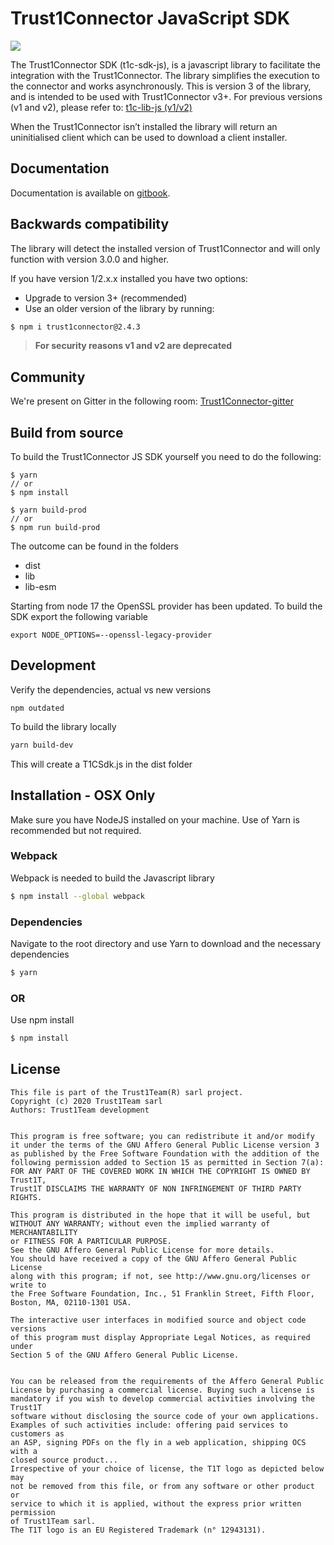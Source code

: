 # Trust1Connector JavaScript SDK
[![][t1c-logo]][Trust1Connector-url]

The Trust1Connector SDK (t1c-sdk-js), is a javascript library to facilitate the integration with the Trust1Connector. The library simplifies the execution to the connector and works asynchronously.
This is version 3 of the library, and is intended to be used with Trust1Connector v3+. For previous versions (v1 and v2), please refer to: [t1c-lib-js (v1/v2)][Trust1Connector-archived-t1c-lib]

When the Trust1Connector isn’t installed the library will return an uninitialised client which can be used to download a client installer.

## Documentation
Documentation is available on [gitbook](https://app.gitbook.com/@t1t/s/t1c-js-guide-v3/).

## Backwards compatibility
The library will detect the installed version of Trust1Connector and will only function with version 3.0.0 and higher.

If you have version 1/2.x.x installed you have two options:

  * Upgrade to version 3+ (recommended)
  * Use an older version of the library by running:

```bash
$ npm i trust1connector@2.4.3
```
> __For security reasons v1 and v2 are deprecated__

## Community
We're present on Gitter in the following room:
[Trust1Connector-gitter]

## Build from source
To build the Trust1Connector JS SDK yourself you need to do the following:
```shell script
$ yarn 
// or 
$ npm install
```
```shell script
$ yarn build-prod
// or
$ npm run build-prod
```
The outcome can be found in the folders
* dist
* lib
* lib-esm

Starting from node 17 the OpenSSL provider has been updated. To build the SDK export the following variable
```shell
export NODE_OPTIONS=--openssl-legacy-provider
```


## Development
Verify the dependencies, actual vs new versions
```shell script
npm outdated
```
To build the library locally
```bash
yarn build-dev
```
This will create a T1CSdk.js in the dist folder

## Installation - OSX Only
Make sure you have NodeJS installed on your machine. Use of Yarn is recommended but not required.

### Webpack
Webpack is needed to build the Javascript library
```bash
$ npm install --global webpack
```

### Dependencies
Navigate to the root directory and use Yarn to download and the necessary dependencies
```bash
$ yarn
```
### OR
Use npm install
```bash
$ npm install
```

## License

```
This file is part of the Trust1Team(R) sarl project.
Copyright (c) 2020 Trust1Team sarl
Authors: Trust1Team development


This program is free software; you can redistribute it and/or modify
it under the terms of the GNU Affero General Public License version 3
as published by the Free Software Foundation with the addition of the
following permission added to Section 15 as permitted in Section 7(a):
FOR ANY PART OF THE COVERED WORK IN WHICH THE COPYRIGHT IS OWNED BY Trust1T,
Trust1T DISCLAIMS THE WARRANTY OF NON INFRINGEMENT OF THIRD PARTY RIGHTS.

This program is distributed in the hope that it will be useful, but
WITHOUT ANY WARRANTY; without even the implied warranty of MERCHANTABILITY
or FITNESS FOR A PARTICULAR PURPOSE.
See the GNU Affero General Public License for more details.
You should have received a copy of the GNU Affero General Public License
along with this program; if not, see http://www.gnu.org/licenses or write to
the Free Software Foundation, Inc., 51 Franklin Street, Fifth Floor,
Boston, MA, 02110-1301 USA.

The interactive user interfaces in modified source and object code versions
of this program must display Appropriate Legal Notices, as required under
Section 5 of the GNU Affero General Public License.


You can be released from the requirements of the Affero General Public
License by purchasing a commercial license. Buying such a license is
mandatory if you wish to develop commercial activities involving the Trust1T
software without disclosing the source code of your own applications.
Examples of such activities include: offering paid services to customers as
an ASP, signing PDFs on the fly in a web application, shipping OCS with a
closed source product...
Irrespective of your choice of license, the T1T logo as depicted below may
not be removed from this file, or from any software or other product or
service to which it is applied, without the express prior written permission
of Trust1Team sarl.
The T1T logo is an EU Registered Trademark (n° 12943131).
```

[Trust1Team-url]: http://trust1team.com
[Trust1Connector-url]: http://www.trust1connector.com
[Trust1Connector-archived-t1c-lib]: https://github.com/Trust1Team/t1c-lib-js
[Trust1Connector-gitter]: https://gitter.im/Trust1Team/Trust1Connector?utm_source=share-link&utm_medium=link&utm_campaign=share-link
[t1t-logo]: http://imgur.com/lukAaxx.png
[t1c-logo]: http://i.imgur.com/We0DIvj.png
[jwt-up-doc]: https://trust1t.atlassian.net/wiki/pages/viewpage.action?pageId=74547210
